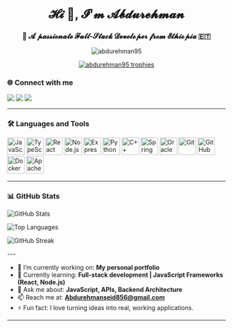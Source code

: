 <h1 align="center">𝓗𝓲 👋, 𝓘'𝓶 𝓐𝓫𝓭𝓾𝓻𝓮𝓱𝓶𝓪𝓷</h1>
<h3 align="center">🚀 𝓐 𝓹𝓪𝓼𝓼𝓲𝓸𝓷𝓪𝓽𝓮 𝓕𝓾𝓵𝓵-𝓢𝓽𝓪𝓬𝓴 𝓓𝓮𝓿𝓮𝓵𝓸𝓹𝓮𝓻 𝓯𝓻𝓸𝓶 𝓔𝓽𝓱𝓲𝓸𝓹𝓲𝓪 🇪🇹</h3>

<p align="center">
  <img src="https://komarev.com/ghpvc/?username=abdurehman95&label=Profile%20views&color=0e75b6&style=flat" alt="abdurehman95" />
</p>

<p align="center">
  <a href="https://github.com/ryo-ma/github-profile-trophy">
    <img src="https://github-profile-trophy.vercel.app/?username=abdurehman95&theme=onedark&no-frame=true&column=7" alt="abdurehman95 trophies"/>
  </a>
</p>



### 🌐 Connect with me

<p align="left">
  <a href="mailto:Abdurehmanseid856@gmail.com"><img src="https://img.shields.io/badge/Gmail-D14836?style=for-the-badge&logo=gmail&logoColor=white"/></a>
  <a href="https://linkedin.com/in/your-profile" target="_blank"><img src="https://img.shields.io/badge/LinkedIn-0077B5?style=for-the-badge&logo=linkedin&logoColor=white"/></a>
  <a href="https://github.com/abdurehman95"><img src="https://img.shields.io/badge/GitHub-100000?style=for-the-badge&logo=github&logoColor=white"/></a>
</p>

---

### 🛠️ Languages and Tools

<p align="left">
  <img src="https://cdn.jsdelivr.net/gh/devicons/devicon/icons/javascript/javascript-original.svg" width="40" height="40" alt="JavaScript"/>
  <img src="https://cdn.jsdelivr.net/gh/devicons/devicon/icons/typescript/typescript-original.svg" width="40" height="40" alt="TypeScript"/>
  <img src="https://cdn.jsdelivr.net/gh/devicons/devicon/icons/react/react-original.svg" width="40" height="40" alt="React"/>
  <img src="https://cdn.jsdelivr.net/gh/devicons/devicon/icons/nodejs/nodejs-original.svg" width="40" height="40" alt="Node.js"/>
  <img src="https://cdn.jsdelivr.net/gh/devicons/devicon/icons/express/express-original.svg" width="40" height="40" alt="Express"/>
  <img src="https://cdn.jsdelivr.net/gh/devicons/devicon/icons/python/python-original.svg" width="40" height="40" alt="Python"/>
  <img src="https://cdn.jsdelivr.net/gh/devicons/devicon/icons/cplusplus/cplusplus-original.svg" width="40" height="40" alt="C++"/>
  <img src="https://cdn.jsdelivr.net/gh/devicons/devicon/icons/spring/spring-original.svg" width="40" height="40" alt="Spring Boot"/>
  <img src="https://cdn.jsdelivr.net/gh/devicons/devicon/icons/oracle/oracle-original.svg" width="40" height="40" alt="Oracle"/>
  <img src="https://cdn.jsdelivr.net/gh/devicons/devicon/icons/git/git-original.svg" width="40" height="40" alt="Git"/>
  <img src="https://cdn.jsdelivr.net/gh/devicons/devicon/icons/github/github-original.svg" width="40" height="40" alt="GitHub"/>
  <img src="https://cdn.jsdelivr.net/gh/devicons/devicon/icons/docker/docker-original.svg" width="40" height="40" alt="Docker"/>
  <img src="https://www.vectorlogo.zone/logos/apache_solr/apache_solr-icon.svg" width="40" height="40" alt="Apache Solr"/>
</p>

---

### 📊 GitHub Stats

<p align="left">
  <img src="https://github-readme-stats.vercel.app/api?username=abdurehman95&show_icons=true&locale=en&theme=tokyonight" alt="GitHub Stats"/>
</p>
<p align="left">
  <img src="https://github-readme-stats.vercel.app/api/top-langs/?username=abdurehman95&layout=compact&theme=tokyonight" alt="Top Languages"/>
</p>
<p align="left">
  <img src="https://github-readme-streak-stats.herokuapp.com/?user=abdurehman95&theme=tokyonight" alt="GitHub Streak"/>
</p>
---

- 🔭 I’m currently working on: **My personal portfolio**
- 🌱 Currently learning: **Full-stack development | JavaScript Frameworks (React, Node.js)**
- 💬 Ask me about: **JavaScript, APIs, Backend Architecture**
- 📫 Reach me at: **Abdurehmanseid856@gmail.com**
- ⚡ Fun fact: I love turning ideas into real, working applications.

---
